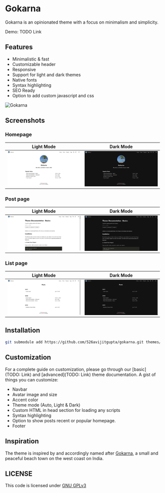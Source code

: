 # Gokarna

Gokarna is an opinionated theme with a focus on minimalism and simplicity.

Demo: TODO Link

## Features

- Minimalistic & fast
- Customizable header
- Responsive
- Support for light and dark themes
- Native fonts
- Syntax highlighting
- SEO Ready
- Option to add custom javascript and css


![Gokarna](/.project/gokarna.jpg)

## Screenshots

### Homepage

Light Mode                                                      | Dark Mode
:-------------------------:|:-------------------------:
![Light mode](/.project/screenshot-light-home.png "Light mode") | ![Dark mode](/.project/screenshot-dark-home.png "Dark mode")

### Post page

Light Mode                                                      | Dark Mode
:-------------------------:|:-------------------------:
![Light mode](/.project/screenshot-light-post.png "Light mode") | ![Dark mode](/.project/screenshot-dark-post.png "Dark mode")

### List page

Light Mode                                                      | Dark Mode
:-------------------------:|:-------------------------:
![Light mode](/.project/screenshot-light-list.png "Light mode") | ![Dark mode](/.project/screenshot-dark-list.png "Dark mode")



## Installation

```sh
git submodule add https://github.com/526avijitgupta/gokarna.git themes/gokarna
```

## Customization

For a complete guide on customization, please go through our [basic](TODO: Link) and [advanced](TODO: Link) theme documentation. A gist of things you can customize:

- Navbar
- Avatar image and size
- Accent color
- Theme mode (Auto, Light & Dark)
- Custom HTML in head section for loading any scripts
- Syntax highlighting
- Option to show posts recent or popular homepage.
- Footer

## Inspiration

The theme is inspired by and accordingly named after [Gokarna](https://en.wikipedia.org/wiki/Gokarna,_Karnataka), a small and peaceful beach town on the west coast on India.

## LICENSE

This code is licensed under [GNU GPLv3](https://www.gnu.org/licenses/gpl-3.0.html)
